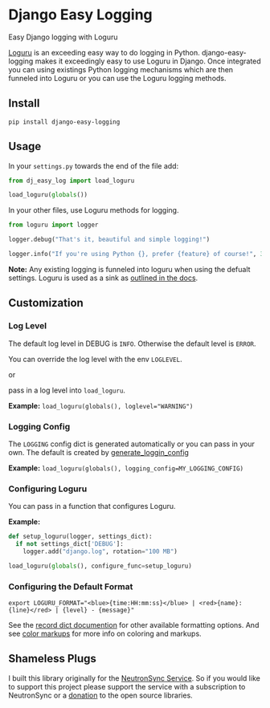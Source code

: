 # Django Easy Logging

Easy Django logging with Loguru

[Loguru](https://github.com/Delgan/loguru) is an exceeding easy way to do logging in Python. django-easy-logging makes it exceedingly easy to use Loguru in Django. Once integrated you can using existings Python logging mechanisms which are then funneled into Loguru or you can use the Loguru logging methods.

## Install

`pip install django-easy-logging`

## Usage

In your `settings.py` towards the end of the file add:

```python
from dj_easy_log import load_loguru

load_loguru(globals())
```

In your other files, use Loguru methods for logging.

```python
from loguru import logger

logger.debug("That's it, beautiful and simple logging!")

logger.info("If you're using Python {}, prefer {feature} of course!", 3.6, feature="f-strings")
```

**Note:** Any existing logging is funneled into loguru when using the defualt settings. Loguru is used as a sink as [outlined in the docs](https://github.com/Delgan/loguru#entirely-compatible-with-standard-logging).

## Customization

### Log Level

The default log level in DEBUG is `INFO`. Otherwise the default level is `ERROR`.

You can override the log level with the env `LOGLEVEL`.

or

pass in a log level into `load_loguru`.

**Example:** `load_loguru(globals(), loglevel="WARNING")`


### Logging Config

The `LOGGING` config dict is generated automatically or you can pass in your own. The default is created by [generate_loggin_config](https://github.com/neutron-sync/django-easy-logging/blob/main/dj_easy_log.py#L9-L33)

**Example:** `load_loguru(globals(), logging_config=MY_LOGGING_CONFIG)`

### Configuring Loguru

You can pass in a function that configures Loguru.

**Example:**

```python
def setup_loguru(logger, settings_dict):
  if not settings_dict['DEBUG']:
    logger.add("django.log", rotation="100 MB")

load_loguru(globals(), configure_func=setup_loguru)
```

### Configuring the Default Format

`export LOGURU_FORMAT="<blue>{time:HH:mm:ss}</blue> | <red>{name}:{line}</red> | {level} - {message}"`

See the [record dict documention](https://loguru.readthedocs.io/en/stable/api/logger.html#record) for other available formatting options. And see [color markups](https://loguru.readthedocs.io/en/stable/api/logger.html#color) for more info on coloring and markups.

## Shameless Plugs

I built this library originally for the [NeutronSync Service](https://www.neutronsync.com/). So if you would like to support this project please support the service with a subscription to NeutronSync or a [donation](https://github.com/sponsors/neutron-sync) to the open source libraries.
